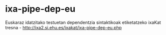 # ixa-pipe-dep-eu
Euskaraz idatzitako testuetan dependentzia sintaktikoak etiketatzeko ixaKat tresna - http://ixa2.si.ehu.es/ixakat/ixa-pipe-dep-eu.php
